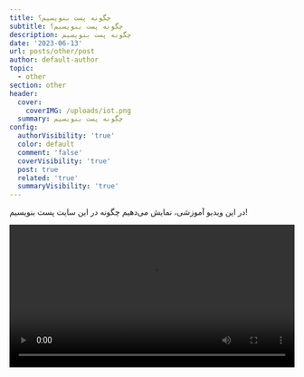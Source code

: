 ```yaml
---
title: چگونه پست بنویسیم؟
subtitle: چگونه پست بنویسیم؟
description: چگونه پست بنویسیم
date: '2023-06-13'
url: posts/other/post
author: default-author
topic:
  - other
section: other
header:
  cover:
    coverIMG: /uploads/iot.png
  summary: چگونه پست بنویسیم
config:
  authorVisibility: 'true'
  color: default
  comment: 'false'
  coverVisibility: 'true'
  post: true
  related: 'true'
  summaryVisibility: 'true'
---
```

در این ویدیو آموزشی، نمایش می‌دهیم چگونه در این سایت پست بنویسیم!



<video width="100%" video="100%" style="width:100%, height:100%">

<source src="https://github.com/0x187/chert/raw/main/images/a.webm" type='video/webm; codecs="vp8, vorbis"' /> 

</video>
